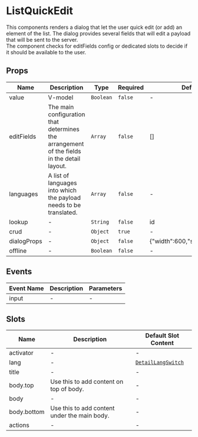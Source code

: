 # ListQuickEdit

This components renders a dialog that let the user quick edit (or add) an element of the list. The dialog provides several fields that will edit a payload that will be sent to the server. <br> The component checks for editFields config or dedicated slots to decide if it should be available to the user.

## Props

<!-- @vuese:ListQuickEdit:props:start -->

|Name|Description|Type|Required|Default|
|---|---|---|---|---|
|value|V-model|`Boolean`|`false`|-|
|editFields|The main configuration that determines the arrangement of the fields in the detail layout.|`Array`|`false`|[]|
|languages|A list of languages into which the payload needs to be translated.|`Array`|`false`|-|
|lookup|-|`String`|`false`|id|
|crud|-|`Object`|`true`|-|
|dialogProps|-|`Object`|`false`|{"width":600,"scrollable":true}|
|offline|-|`Boolean`|`false`|-|

<!-- @vuese:ListQuickEdit:props:end -->


## Events

<!-- @vuese:ListQuickEdit:events:start -->

|Event Name|Description|Parameters|
|---|---|---|
|input|-|-|

<!-- @vuese:ListQuickEdit:events:end -->


## Slots

<!-- @vuese:ListQuickEdit:slots:start -->

|Name|Description|Default Slot Content|
|---|---|---|
|activator|-|-|
|lang|-|[`DetailLangSwitch`](/components/detail/DetailLangSwitch/)|
|title|-|-|
|body.top|Use this to add content on top of body.|-|
|body|-|-|
|body.bottom|Use this to add content under the main body.|-|
|actions|-|-|

<!-- @vuese:ListQuickEdit:slots:end -->


